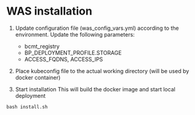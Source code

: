 # WAS installation

1. Update configuration file (was_config_vars.yml) according to the environment.
   Update the following parameters:
   - bcmt_registry
   - BP_DEPLOYMENT_PROFILE.STORAGE
   - ACCESS_FQDNS, ACCESS_IPS

2. Place kubeconfig file to the actual working directory (will be used by docker container)

3. Start installation
This will build the docker image and start local deployment

```
bash install.sh
```
